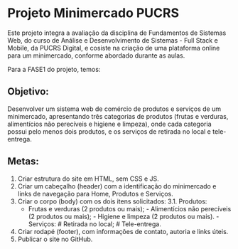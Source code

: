 # Projeto Minimercado PUCRS

Este projeto integra a avaliação da disciplina de Fundamentos de Sistemas Web, do curso de Análise e Desenvolvimento de Sistemas - Full Stack e Mobile, da PUCRS Digital, e cosiste na criação de uma plataforma online para um minimercado, conforme abordado durante as aulas.

Para a FASE1 do projeto, temos:

## Objetivo:

  Desenvolver um sistema web de comércio de produtos e serviços de um minimercado, apresentando três categorias de produtos (frutas e verduras, alimentícios não perecíveis e higiene e limpeza), onde cada categoria possui pelo menos dois produtos, e os serviços de retirada no local e tele-entrega.

## Metas:
  1.	Criar estrutura do site em HTML, sem CSS e JS.
  2.	Criar um cabeçalho (header) com a identificação do minimercado e links de navegação para Home, Produtos e Serviços.
  3.	Criar o corpo (body) com os dois itens solicitados:
    3.1.	Produtos:
    	 - Frutas e verduras (2 produtos ou mais);
       - Alimentícios não perecíveis (2 produtos ou mais);
       - Higiene e limpeza (2 produtos ou mais).
    -	Serviços:
      #	Retirada no local;
      #	Tele-entrega.
  5.	Criar rodapé (footer), com informações de contato, autoria e links úteis.
  6.	Publicar o site no GitHub.

